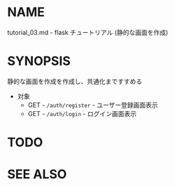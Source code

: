 # NAME

tutorial_03.md - flask チュートリアル (静的な画面を作成)

# SYNOPSIS

静的な画面を作成を作成し、共通化まですすめる

- 対象
    - GET - `/auth/register` -  ユーザー登録画面表示
    - GET - `/auth/login` -  ログイン画面表示

# TODO

# SEE ALSO
